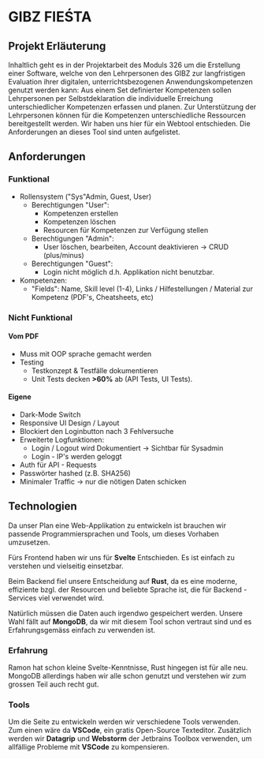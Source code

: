 # GIBZ FIEŚTA

## Projekt Erläuterung

Inhaltlich geht es in der Projektarbeit des Moduls 326 um die Erstellung einer Software, welche von den Lehrpersonen des GIBZ zur langfristigen Evaluation ihrer digitalen, unterrichtsbezogenen Anwendungskompetenzen genutzt werden kann: Aus einem Set definierter Kompetenzen sollen Lehrpersonen per Selbstdeklaration die individuelle Erreichung unterschiedlicher Kompetenzen erfassen und planen. Zur Unterstützung der Lehrpersonen können für die Kompetenzen unterschiedliche Ressourcen bereitgestellt werden. Wir haben uns hier für ein Webtool entschieden.
Die Anforderungen an dieses Tool sind unten aufgelistet.

## Anforderungen

### Funktional

- Rollensystem ("Sys"Admin, Guest, User)
	- Berechtigungen "User":
		- Kompetenzen erstellen
		- Kompetenzen löschen
		- Resourcen für Kompetenzen zur Verfügung stellen
	- Berechtigungen "Admin":
		- User löschen, bearbeiten, Account deaktivieren -> CRUD (plus/minus)
	- Berechtigungen "Guest":
		- Login nicht möglich d.h. Applikation nicht benutzbar. 
- Kompetenzen:
	- "Fields": Name, Skill level (1-4), Links / Hilfestellungen / Material zur Kompetenz (PDF's, Cheatsheets, etc)
### Nicht Funktional

#### Vom PDF

- Muss mit OOP sprache gemacht werden
- Testing
	- Testkonzept & Testfälle dokumentieren
	- Unit Tests decken **>60%** ab (API Tests, UI Tests).

#### Eigene

- Dark-Mode Switch
- Responsive UI Design / Layout
- Blockiert den Loginbutton nach 3 Fehlversuche
- Erweiterte Logfunktionen:
	- Login / Logout wird Dokumentiert -> Sichtbar für Sysadmin
	- Login - IP's werden geloggt
- Auth für API - Requests
- Passwörter hashed (z.B. SHA256)
- Minimaler Traffic -> nur die nötigen Daten schicken


## Technologien

Da unser Plan eine Web-Applikation zu entwickeln ist brauchen wir passende Programmiersprachen und Tools, um dieses Vorhaben umzusetzen.

Fürs Frontend haben wir uns für **Svelte** Entschieden. Es ist einfach zu verstehen und vielseitig einsetzbar.

Beim Backend fiel unsere Entscheidung auf **Rust**, da es eine moderne, effiziente bzgl. der Resourcen und beliebte Sprache ist, die für Backend - Services viel verwendet wird.

Natürlich müssen die Daten auch irgendwo gespeichert werden. Unsere Wahl fällt auf **MongoDB**, da wir mit diesem Tool schon vertraut sind und es Erfahrungsgemäss einfach zu verwenden ist.

### Erfahrung

Ramon hat schon kleine Svelte-Kenntnisse, Rust hingegen ist für alle neu. MongoDB allerdings haben wir alle schon genutzt und verstehen wir zum grossen Teil auch recht gut.

### Tools

Um die Seite zu entwickeln werden wir verschiedene Tools verwenden. Zum einen wäre da **VSCode**, ein gratis Open-Source Texteditor.
Zusätzlich werden wir **Datagrip** und **Webstorm** der Jetbrains Toolbox verwenden, um allfällige Probleme mit **VSCode** zu kompensieren.
